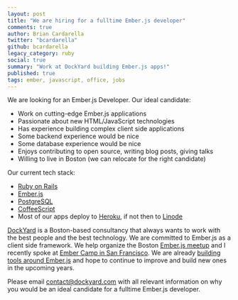```yaml
---
layout: post
title: "We are hiring for a fulltime Ember.js developer"
comments: true
author: Brian Cardarella
twitter: "bcardarella"
github: bcardarella
legacy_category: ruby
social: true
summary: "Work at DockYard building Ember.js apps!"
published: true
tags: ember, javascript, office, jobs
---
```


We are looking for an Ember.js Developer. Our ideal
candidate:

* Work on cutting-edge Ember.js applications
* Passionate about new HTML/JavaScript technologies
* Has experience building complex client side applications
* Some backend experience would be nice
* Some database experience would be nice
* Enjoys contributing to open source, writing blog posts, giving talks
* Willing to live in Boston (we can relocate for the right candidate)

Our current tech stack:

* [Ruby on Rails](http://rubyonrails.org)
* [Ember.js](http://emberjs.com)
* [PostgreSQL](http://postgresql.com)
* [CoffeeScript](http://coffeescript.org)
* Most of our apps deploy to [Heroku](http://heroku.com), if not then
  to [Linode](http://linode.com)

[DockYard](http://dockyard.com) is a Boston-based consultancy that always wants to work with
the best people and the best technology. We are committed to Ember.js as
a client side framework. We help organize the Boston [Ember.js
meetup](http://www.meetup.com/Boston-Ember-js) and
I recently spoke at [Ember Camp in San Francisco](http://embercamp.com). We are already [building
tools around Ember.js](https://github.com/dockyard/ember-builds) and hope to continue to improve and build new ones
in the upcoming years.

Please email [contact@dockyard.com](mailto:contact@dockyard.com) with
all relevant information on why you would be an ideal candidate for a
fulltime Ember.js developer.
